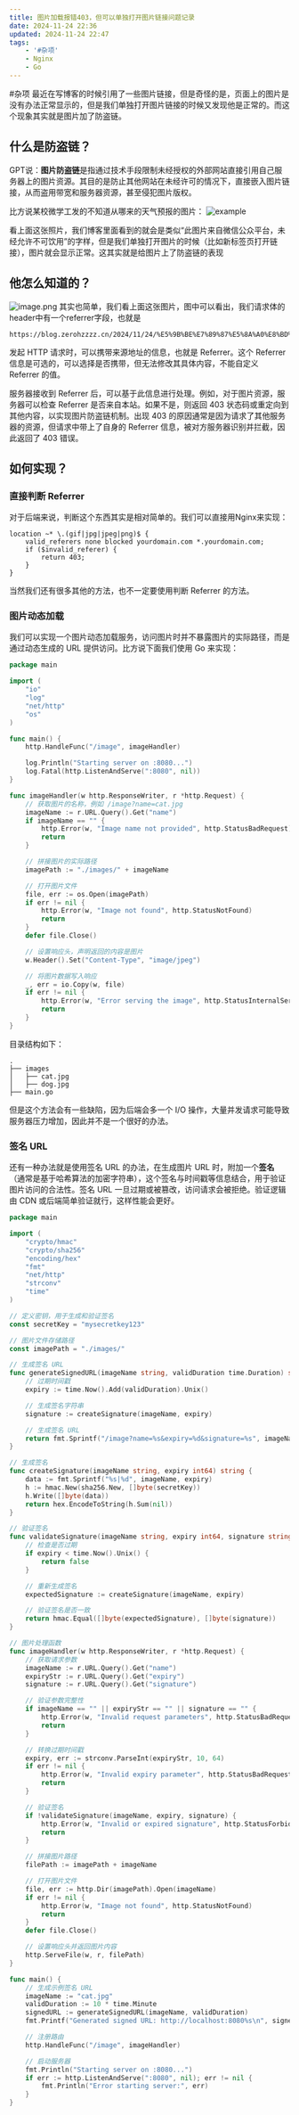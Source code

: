```yaml
---
title: 图片加载报错403，但可以单独打开图片链接问题记录
date: 2024-11-24 22:36
updated: 2024-11-24 22:47
tags:
    - '#杂项'
    - Nginx
    - Go
---
```


#杂项
最近在写博客的时候引用了一些图片链接，但是奇怪的是，页面上的图片是没有办法正常显示的，但是我们单独打开图片链接的时候又发现他是正常的。而这个现象其实就是图片加了防盗链。

## 什么是防盗链？

GPT说：**图片防盗链**是指通过技术手段限制未经授权的外部网站直接引用自己服务器上的图片资源。其目的是防止其他网站在未经许可的情况下，直接嵌入图片链接，从而盗用带宽和服务器资源，甚至侵犯图片版权。

比方说某校微学工发的不知道从哪来的天气预报的图片：
![example](https://mmbiz.qpic.cn/sz_mmbiz_png/YRS0cSKfDj7DvMAz6ics7OcMiaeyRicF6KLg5GlGmG0D3apuRXr9Hln5AOh8yROibvCP1aAt066PYAsnzibtKibJYrqQ/640?wx_fmt=png&from=appmsg&tp=webp&wxfrom=5&wx_lazy=1&wx_co=1)

看上面这张照片，我们博客里面看到的就会是类似“此图片来自微信公众平台，未经允许不可饮用”的字样，但是我们单独打开图片的时候（比如新标签页打开链接），图片就会显示正常。这其实就是给图片上了防盗链的表现

## 他怎么知道的？

![image.png](https://cloud.intro-iu.top:738/d/ThreeBody/ZeroHzzzzPic/202411242254490.png)
其实也简单，我们看上面这张图片，图中可以看出，我们请求体的header中有一个referrer字段，也就是

```
https://blog.zerohzzzz.cn/2024/11/24/%E5%9B%BE%E7%89%87%E5%8A%A0%E8%BD%BD%E6%8A%A5%E9%94%99403%EF%BC%8C%E4%BD%86%E5%8F%AF%E4%BB%A5%E5%8D%95%E7%8B%AC%E6%89%93%E5%BC%80%E5%9B%BE%E7%89%87%E9%93%BE%E6%8E%A5%E9%97%AE%E9%A2%98%E8%AE%B0%E5%BD%95/
```

发起 HTTP 请求时，可以携带来源地址的信息，也就是 Referrer。这个 Referrer 信息是可选的，可以选择是否携带，但无法修改其具体内容，不能自定义 Referrer 的值。

服务器接收到 Referrer 后，可以基于此信息进行处理。例如，对于图片资源，服务器可以检查 Referrer 是否来自本站。如果不是，则返回 403 状态码或重定向到其他内容，以实现图片防盗链机制。出现 403 的原因通常是因为请求了其他服务器的资源，但请求中带上了自身的 Referrer 信息，被对方服务器识别并拦截，因此返回了 403 错误。

## 如何实现？

### 直接判断 Referrer

对于后端来说，判断这个东西其实是相对简单的。我们可以直接用Nginx来实现：

```nginx
location ~* \.(gif|jpg|jpeg|png)$ {
    valid_referers none blocked yourdomain.com *.yourdomain.com;
    if ($invalid_referer) {
        return 403;
    }
}
```

当然我们还有很多其他的方法，也不一定要使用判断 Referrer 的方法。

### 图片动态加载

我们可以实现一个图片动态加载服务，访问图片时并不暴露图片的实际路径，而是通过动态生成的 URL 提供访问。比方说下面我们使用 Go 来实现：

```go
package main

import (
	"io"
	"log"
	"net/http"
	"os"
)

func main() {
	http.HandleFunc("/image", imageHandler)

	log.Println("Starting server on :8080...")
	log.Fatal(http.ListenAndServe(":8080", nil))
}

func imageHandler(w http.ResponseWriter, r *http.Request) {
	// 获取图片的名称，例如 /image?name=cat.jpg
	imageName := r.URL.Query().Get("name")
	if imageName == "" {
		http.Error(w, "Image name not provided", http.StatusBadRequest)
		return
	}

	// 拼接图片的实际路径
	imagePath := "./images/" + imageName

	// 打开图片文件
	file, err := os.Open(imagePath)
	if err != nil {
		http.Error(w, "Image not found", http.StatusNotFound)
		return
	}
	defer file.Close()

	// 设置响应头，声明返回的内容是图片
	w.Header().Set("Content-Type", "image/jpeg")

	// 将图片数据写入响应
	_, err = io.Copy(w, file)
	if err != nil {
		http.Error(w, "Error serving the image", http.StatusInternalServerError)
		return
	}
}
```

目录结构如下：

```
.
├── images
│   ├── cat.jpg
│   ├── dog.jpg
├── main.go
```

但是这个方法会有一些缺陷，因为后端会多一个 I/O 操作，大量并发请求可能导致服务器压力增加，因此并不是一个很好的办法。

### 签名 URL

还有一种办法就是使用签名 URL 的办法，在生成图片 URL 时，附加一个**签名**（通常是基于哈希算法的加密字符串），这个签名与时间戳等信息结合，用于验证图片访问的合法性。签名 URL 一旦过期或被篡改，访问请求会被拒绝。验证逻辑由 CDN 或后端简单验证就行，这样性能会更好。

```go
package main

import (
	"crypto/hmac"
	"crypto/sha256"
	"encoding/hex"
	"fmt"
	"net/http"
	"strconv"
	"time"
)

// 定义密钥，用于生成和验证签名
const secretKey = "mysecretkey123"

// 图片文件存储路径
const imagePath = "./images/"

// 生成签名 URL
func generateSignedURL(imageName string, validDuration time.Duration) string {
	// 过期时间戳
	expiry := time.Now().Add(validDuration).Unix()

	// 生成签名字符串
	signature := createSignature(imageName, expiry)

	// 生成签名 URL
	return fmt.Sprintf("/image?name=%s&expiry=%d&signature=%s", imageName, expiry, signature)
}

// 生成签名
func createSignature(imageName string, expiry int64) string {
	data := fmt.Sprintf("%s|%d", imageName, expiry)
	h := hmac.New(sha256.New, []byte(secretKey))
	h.Write([]byte(data))
	return hex.EncodeToString(h.Sum(nil))
}

// 验证签名
func validateSignature(imageName string, expiry int64, signature string) bool {
	// 检查是否过期
	if expiry < time.Now().Unix() {
		return false
	}

	// 重新生成签名
	expectedSignature := createSignature(imageName, expiry)

	// 验证签名是否一致
	return hmac.Equal([]byte(expectedSignature), []byte(signature))
}

// 图片处理函数
func imageHandler(w http.ResponseWriter, r *http.Request) {
	// 获取请求参数
	imageName := r.URL.Query().Get("name")
	expiryStr := r.URL.Query().Get("expiry")
	signature := r.URL.Query().Get("signature")

	// 验证参数完整性
	if imageName == "" || expiryStr == "" || signature == "" {
		http.Error(w, "Invalid request parameters", http.StatusBadRequest)
		return
	}

	// 转换过期时间戳
	expiry, err := strconv.ParseInt(expiryStr, 10, 64)
	if err != nil {
		http.Error(w, "Invalid expiry parameter", http.StatusBadRequest)
		return
	}

	// 验证签名
	if !validateSignature(imageName, expiry, signature) {
		http.Error(w, "Invalid or expired signature", http.StatusForbidden)
		return
	}

	// 拼接图片路径
	filePath := imagePath + imageName

	// 打开图片文件
	file, err := http.Dir(imagePath).Open(imageName)
	if err != nil {
		http.Error(w, "Image not found", http.StatusNotFound)
		return
	}
	defer file.Close()

	// 设置响应头并返回图片内容
	http.ServeFile(w, r, filePath)
}

func main() {
	// 生成示例签名 URL
	imageName := "cat.jpg"
	validDuration := 10 * time.Minute
	signedURL := generateSignedURL(imageName, validDuration)
	fmt.Printf("Generated signed URL: http://localhost:8080%s\n", signedURL)

	// 注册路由
	http.HandleFunc("/image", imageHandler)

	// 启动服务器
	fmt.Println("Starting server on :8080...")
	if err := http.ListenAndServe(":8080", nil); err != nil {
		fmt.Println("Error starting server:", err)
	}
}

```
